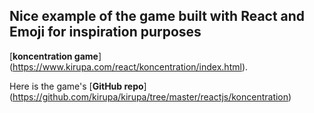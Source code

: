 ## Nice example of the game built with React and Emoji for inspiration purposes 
[**koncentration game**] (https://www.kirupa.com/react/koncentration/index.html).

Here is the game's [**GitHub repo**] (https://github.com/kirupa/kirupa/tree/master/reactjs/koncentration)
